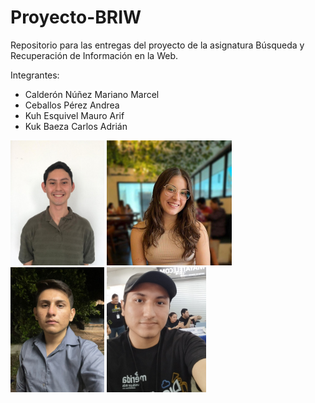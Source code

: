 # Proyecto-BRIW
Repositorio para las entregas del proyecto de la asignatura Búsqueda y Recuperación de Información en la Web.

Integrantes:
- Calderón Núñez Mariano Marcel
- Ceballos Pérez Andrea
- Kuh Esquivel Mauro Arif
- Kuk Baeza Carlos Adrián

 <img src="/Media/Mariano.jpeg" height="200"> <img src="/Media/Andrea.jpeg" height="200"> <img src="/Media/Mauro.jpeg" height="200"> <img src="/Media/Carlos.jpeg" height="200">


